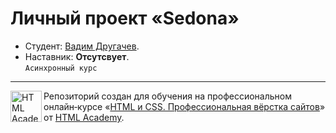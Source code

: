 # Личный проект «Sedona»

* Студент: [Вадим Другачев](https://htmlacademy.ru/profile/id2049917).
* Наставник: **Отсутсвует**. <br>
`Асинхронный курс`

---

<a href="https://htmlacademy.ru/intensive/htmlcss"><img align="left" width="50" height="50" alt="HTML Academy" src="https://up.htmlacademy.ru/static/img/intensive/htmlcss/logo-for-github-2.png"></a>

Репозиторий создан для обучения на профессиональном онлайн‑курсе «[HTML и CSS. Профессиональная вёрстка сайтов](https://htmlacademy.ru/intensive/htmlcss)» от [HTML Academy](https://htmlacademy.ru).
